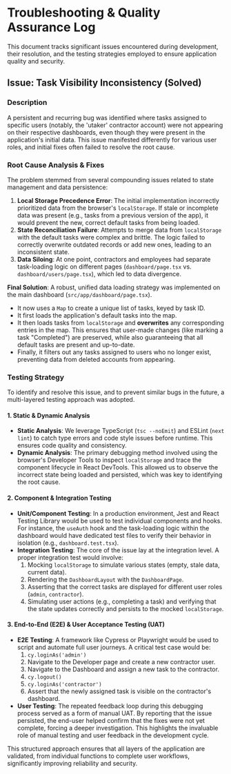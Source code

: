 # Troubleshooting & Quality Assurance Log

This document tracks significant issues encountered during development, their resolution, and the testing strategies employed to ensure application quality and security.

## Issue: Task Visibility Inconsistency (Solved)

### Description

A persistent and recurring bug was identified where tasks assigned to specific users (notably, the 'utaker' contractor account) were not appearing on their respective dashboards, even though they were present in the application's initial data. This issue manifested differently for various user roles, and initial fixes often failed to resolve the root cause.

### Root Cause Analysis & Fixes

The problem stemmed from several compounding issues related to state management and data persistence:

1.  **Local Storage Precedence Error**: The initial implementation incorrectly prioritized data from the browser's `localStorage`. If stale or incomplete data was present (e.g., tasks from a previous version of the app), it would prevent the new, correct default tasks from being loaded.
2.  **State Reconciliation Failure**: Attempts to merge data from `localStorage` with the default tasks were complex and brittle. The logic failed to correctly overwrite outdated records or add new ones, leading to an inconsistent state.
3.  **Data Siloing**: At one point, contractors and employees had separate task-loading logic on different pages (`dashboard/page.tsx` vs. `dashboard/users/page.tsx`), which led to data divergence.

**Final Solution**: A robust, unified data loading strategy was implemented on the main dashboard (`src/app/dashboard/page.tsx`).
-   It now uses a `Map` to create a unique list of tasks, keyed by task ID.
-   It first loads the application's default tasks into the map.
-   It then loads tasks from `localStorage` and **overwrites** any corresponding entries in the map. This ensures that user-made changes (like marking a task "Completed") are preserved, while also guaranteeing that all default tasks are present and up-to-date.
-   Finally, it filters out any tasks assigned to users who no longer exist, preventing data from deleted accounts from appearing.

### Testing Strategy

To identify and resolve this issue, and to prevent similar bugs in the future, a multi-layered testing approach was adopted.

#### 1. Static & Dynamic Analysis

-   **Static Analysis**: We leverage TypeScript (`tsc --noEmit`) and ESLint (`next lint`) to catch type errors and code style issues before runtime. This ensures code quality and consistency.
-   **Dynamic Analysis**: The primary debugging method involved using the browser's Developer Tools to inspect `localStorage` and trace the component lifecycle in React DevTools. This allowed us to observe the incorrect state being loaded and persisted, which was key to identifying the root cause.

#### 2. Component & Integration Testing

-   **Unit/Component Testing**: In a production environment, Jest and React Testing Library would be used to test individual components and hooks. For instance, the `useAuth` hook and the task-loading logic within the dashboard would have dedicated test files to verify their behavior in isolation (e.g., `dashboard.test.tsx`).
-   **Integration Testing**: The core of the issue lay at the integration level. A proper integration test would involve:
    1.  Mocking `localStorage` to simulate various states (empty, stale data, current data).
    2.  Rendering the `DashboardLayout` with the `DashboardPage`.
    3.  Asserting that the correct tasks are displayed for different user roles (`admin`, `contractor`).
    4.  Simulating user actions (e.g., completing a task) and verifying that the state updates correctly and persists to the mocked `localStorage`.

#### 3. End-to-End (E2E) & User Acceptance Testing (UAT)

-   **E2E Testing**: A framework like Cypress or Playwright would be used to script and automate full user journeys. A critical test case would be:
    1.  `cy.loginAs('admin')`
    2.  Navigate to the Developer page and create a new contractor user.
    3.  Navigate to the Dashboard and assign a new task to the contractor.
    4.  `cy.logout()`
    5.  `cy.loginAs('contractor')`
    6.  Assert that the newly assigned task is visible on the contractor's dashboard.
-   **User Testing**: The repeated feedback loop during this debugging process served as a form of manual UAT. By reporting that the issue persisted, the end-user helped confirm that the fixes were not yet complete, forcing a deeper investigation. This highlights the invaluable role of manual testing and user feedback in the development cycle.

This structured approach ensures that all layers of the application are validated, from individual functions to complete user workflows, significantly improving reliability and security.
